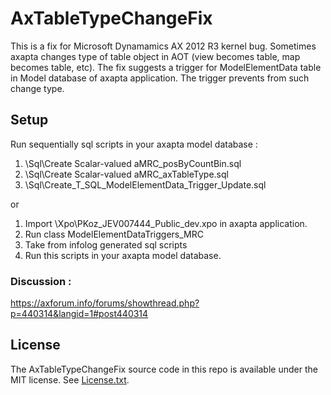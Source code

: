 # AxTableTypeChangeFix
This is a fix for Microsoft Dynamamics AX 2012 R3 kernel bug. Sometimes axapta changes type of table object in AOT (view becomes table, map becomes table, etc). The fix suggests a trigger for ModelElementData table in Model database of axapta application. The trigger prevents from such change type. 

## Setup
Run sequentially sql scripts in your axapta model database :
1. \\Sql\\Create Scalar-valued aMRC_posByCountBin.sql
2. \\Sql\\Create Scalar-valued aMRC_axTableType.sql
3. \\Sql\\Create_T_SQL_ModelElementData_Trigger_Update.sql

or

1. Import \\Xpo\\PKoz_JEV007444_Public_dev.xpo in axapta application.
2. Run class ModelElementDataTriggers_MRC
3. Take from infolog generated sql scripts
4. Run this scripts  in your axapta model database.

### Discussion : 
https://axforum.info/forums/showthread.php?p=440314&langid=1#post440314

## License
The AxTableTypeChangeFix source code in this repo is available under the MIT license. See [License.txt](LICENSE.txt).
